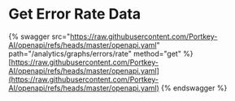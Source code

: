# Get Error Rate Data

{% swagger src="https://raw.githubusercontent.com/Portkey-AI/openapi/refs/heads/master/openapi.yaml" path="/analytics/graphs/errors/rate" method="get" %}
[https://raw.githubusercontent.com/Portkey-AI/openapi/refs/heads/master/openapi.yaml](https://raw.githubusercontent.com/Portkey-AI/openapi/refs/heads/master/openapi.yaml)
{% endswagger %}
